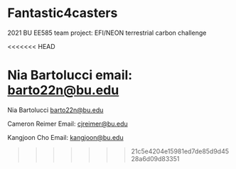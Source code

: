 # Fantastic4casters
2021 BU EE585 team project: EFI/NEON terrestrial carbon challenge 


<<<<<<< HEAD








Nia Bartolucci
email: barto22n@bu.edu
=======
Nia Bartolucci
barto22n@bu.edu

Cameron Reimer
Email: cjreimer@bu.edu 

Kangjoon Cho
Email: kangjoon@bu.edu

>>>>>>> 21c5e4204e15981ed7de85d9d4528a6d09d83351
